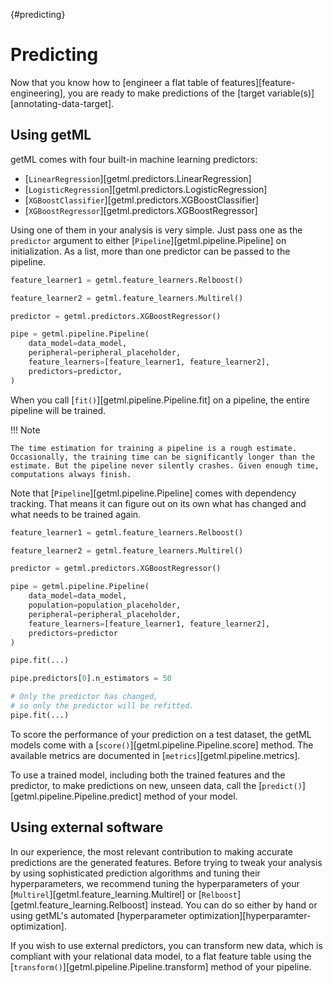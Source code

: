 [](){#predicting}
# Predicting

Now that you know how to [engineer a flat table of features][feature-engineering], you are ready to make predictions of the [target variable(s)][annotating-data-target].

## Using getML

getML comes with four built-in machine learning predictors:

- [`LinearRegression`][getml.predictors.LinearRegression]
- [`LogisticRegression`][getml.predictors.LogisticRegression]
- [`XGBoostClassifier`][getml.predictors.XGBoostClassifier]
- [`XGBoostRegressor`][getml.predictors.XGBoostRegressor]


Using one of them in your analysis is very simple. Just pass one as the `predictor` argument to either [`Pipeline`][getml.pipeline.Pipeline]
on initialization. As a list, more than one predictor can be passed to the pipeline.

```python
feature_learner1 = getml.feature_learners.Relboost()

feature_learner2 = getml.feature_learners.Multirel()

predictor = getml.predictors.XGBoostRegressor()

pipe = getml.pipeline.Pipeline(
    data_model=data_model,
    peripheral=peripheral_placeholder,
    feature_learners=[feature_learner1, feature_learner2],
    predictors=predictor,
)
```

When you call [`fit()`][getml.pipeline.Pipeline.fit] on a pipeline, the entire pipeline will be trained.

!!! Note
    
    The time estimation for training a pipeline is a rough estimate. Occasionally, the training time can be significantly longer than the estimate. But the pipeline never silently crashes. Given enough time, computations always finish.

Note that [`Pipeline`][getml.pipeline.Pipeline] comes with dependency tracking. That means it can figure out on its own what has changed and what needs to be trained again.

```python
feature_learner1 = getml.feature_learners.Relboost()

feature_learner2 = getml.feature_learners.Multirel()

predictor = getml.predictors.XGBoostRegressor()

pipe = getml.pipeline.Pipeline(
    data_model=data_model,
    population=population_placeholder,
    peripheral=peripheral_placeholder,
    feature_learners=[feature_learner1, feature_learner2],
    predictors=predictor 
)

pipe.fit(...)

pipe.predictors[0].n_estimators = 50

# Only the predictor has changed,
# so only the predictor will be refitted.
pipe.fit(...)
```

To score the performance of your prediction on a test dataset, the getML models come with a [`score()`][getml.pipeline.Pipeline.score] method. The available metrics are documented in [`metrics`][getml.pipeline.metrics].

To use a trained model, including both the trained features and the predictor, to make predictions on new, unseen data, call the [`predict()`][getml.pipeline.Pipeline.predict] method of your model.

## Using external software

In our experience, the most relevant contribution to making accurate predictions are the generated features. Before trying to tweak your analysis by using sophisticated prediction algorithms and tuning their hyperparameters, we recommend tuning the hyperparameters of your [`Multirel`][getml.feature_learning.Multirel] or [`Relboost`][getml.feature_learning.Relboost] instead. You can do so either by hand or using getML's automated [hyperparameter optimization][hyperparamter-optimization].

If you wish to use external predictors, you can transform new data, which is compliant with your relational data model, to a flat feature table using the [`transform()`][getml.pipeline.Pipeline.transform] method of your pipeline.
